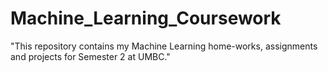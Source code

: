 # Machine_Learning_Coursework
"This repository contains my Machine Learning home-works, assignments and projects for Semester 2 at UMBC."
